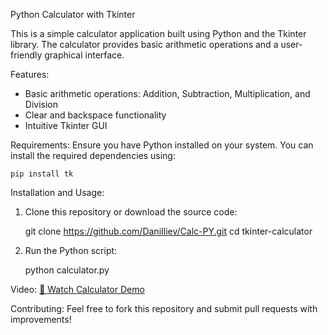 Python Calculator with Tkinter

This is a simple calculator application built using Python and the Tkinter library. The calculator provides basic arithmetic operations and a user-friendly graphical interface.

Features:
- Basic arithmetic operations: Addition, Subtraction, Multiplication, and Division
- Clear and backspace functionality
- Intuitive Tkinter GUI

Requirements:
Ensure you have Python installed on your system. You can install the required dependencies using:

    pip install tk

Installation and Usage:
1. Clone this repository or download the source code:
   
    git clone https://github.com/DaniIliev/Calc-PY.git
    cd tkinter-calculator

2. Run the Python script:

    python calculator.py

Video:
[🎥 Watch Calculator Demo](https://drive.google.com/file/d/1MlqsTQoJYQHgfB-xwuHJlHPe2ygt1ugw/view?usp=drive_link)


Contributing:
Feel free to fork this repository and submit pull requests with improvements!


